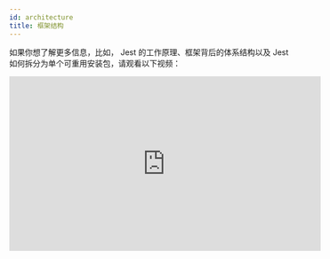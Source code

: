 ```yaml
---
id: architecture
title: 框架结构
---
```


如果你想了解更多信息，比如， Jest 的工作原理、框架背后的体系结构以及 Jest 如何拆分为单个可重用安装包，请观看以下视频：

<iframe width="560" height="315" src="https://www.youtube.com/embed/3YDiloj8_d0" frameborder="0" allow="accelerometer; autoplay; encrypted-media; gyroscope; picture-in-picture" allowfullscreen></iframe>
